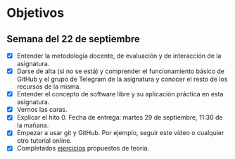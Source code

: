 # Objetivos

## Semana del 22 de septiembre
 
- [X] Entender la metodología docente, de evaluación y de interacción de la asignatura.
- [X] Darse de alta (si no se está) y comprender el funcionamiento básico de GitHub y el grupo de Telegram de la asignatura y conocer el resto de los recursos de la misma.
- [X] Entender el concepto de software libre y su aplicación práctica en esta asignatura.
- [X] Vernos las caras.
- [X] Explicar el hito 0. Fecha de entrega: martes 29 de septiembre, 11:30 de la mañana.
- [X] Empezar a usar git y GitHub. Por ejemplo, seguir este vídeo o cualquier otro tutorial online.
- [X] Completados [ejercicios](https://github.com/antoniocuadros/ejercicios-apuntes-IV/blob/master/Ejercicios/Tema%201%20Introduccion/Ejercicios/Ejercicios_tema_1.md) propuestos de teoría.
